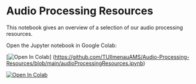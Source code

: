 # Audio Processing Resources
This notebook gives an overview of a selection of our audio processing resources.

Open the Jupyter notebook in Google Colab:

[![Open In Colab](https://colab.research.google.com/assets/colab-badge.svg)]
(https://github.com/TUIlmenauAMS/Audio-Processing-Resources/blob/main/audioProcessingResources.ipynb)

[![Open In Colab](https://colab.research.google.com/assets/colab-badge.svg)](https://colab.research.google.com/github/TUIlmenauAMS/Audio-Processing-Resources/blob/main/audioProcessingResources.ipynb)



